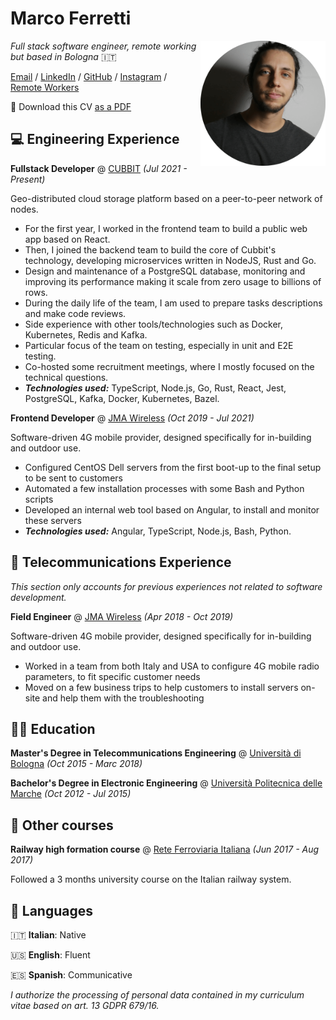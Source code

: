 # Marco Ferretti

<img src="assets/profile.png" alt="Profile picture" width="200" align="right"/>

*Full stack software engineer, remote working but based in Bologna* 🇮🇹

[Email](mailto:mferretti93@gmail.com) / [LinkedIn](https://www.linkedin.com/in/marcodellemarche) / [GitHub](https://github.com/marcodellemarche) / [Instagram](https://www.instagram.com/marcodellemarche) / [Remote Workers](https://rok.co/@marcodellemarche)

📎 Download this CV [as a PDF](https://github.com/marcodellemarche/cv/releases/download/latest/marco-ferretti-cv.pdf)

## 💻 Engineering Experience

**Fullstack Developer** @ [CUBBIT](https://cubbit.io) _(Jul 2021 - Present)_

Geo-distributed cloud storage platform based on a peer-to-peer network of nodes.

- For the first year, I worked in the frontend team to build a public web app based on React.
- Then, I joined the backend team to build the core of Cubbit's technology, developing microservices written in NodeJS, Rust and Go.
- Design and maintenance of a PostgreSQL database, monitoring and improving its performance making it scale from zero usage to billions of rows.
- During the daily life of the team, I am used to prepare tasks descriptions and make code reviews.
- Side experience with other tools/technologies such as Docker, Kubernetes, Redis and Kafka.
- Particular focus of the team on testing, especially in unit and E2E testing.
- Co-hosted some recruitment meetings, where I mostly focused on the technical questions.
- **_Technologies used:_** TypeScript, Node.js, Go, Rust, React, Jest, PostgreSQL, Kafka, Docker, Kubernetes, Bazel.

**Frontend Developer** @ [JMA Wireless](http://jmawireless.com) _(Oct 2019 - Jul 2021)_

Software-driven 4G mobile provider, designed specifically for in-building and outdoor use.

- Configured CentOS Dell servers from the first boot-up to the final setup to be sent to customers
- Automated a few installation processes with some Bash and Python scripts
- Developed an internal web tool based on Angular, to install and monitor these servers
- **_Technologies used:_** Angular, TypeScript, Node.js, Bash, Python.

<div class="page-break"></div>

## 📡 Telecommunications Experience

_This section only accounts for previous experiences not related to software development._

**Field Engineer** @ [JMA Wireless](https://www.jmawireless.com) _(Apr 2018 - Oct 2019)_

Software-driven 4G mobile provider, designed specifically for in-building and outdoor use.

- Worked in a team from both Italy and USA to configure 4G mobile radio parameters, to fit specific customer needs
- Moved on a few business trips to help customers to install servers on-site and help them with the troubleshooting

## 👨‍🎓 Education

**Master's Degree in Telecommunications Engineering** @ [Università di Bologna](https://www.unibo.it) _(Oct 2015 - Marc 2018)_

**Bachelor's Degree in Electronic Engineering** @ [Università Politecnica delle Marche](https://www.univpm.it) _(Oct 2012 - Jul 2015)_

## 🚃 Other courses

**Railway high formation course** @ [Rete Ferroviaria Italiana](https://www.rfi.it) _(Jun 2017 - Aug 2017)_

Followed a 3 months university course on the Italian railway system.

## 💬 Languages

🇮🇹 **Italian**: Native

🇺🇸 **English**: Fluent

🇪🇸 **Spanish**: Communicative

_I authorize the processing of personal data contained in my curriculum vitae based on art. 13 GDPR 679/16._
